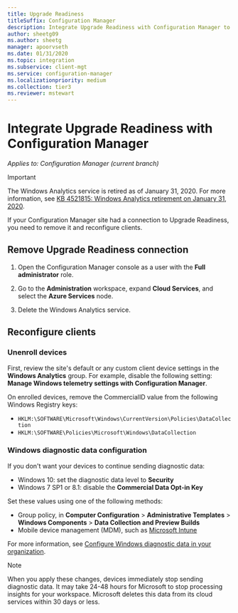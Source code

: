```yaml
---
title: Upgrade Readiness
titleSuffix: Configuration Manager
description: Integrate Upgrade Readiness with Configuration Manager to access Windows upgrade compatibility data and target devices for upgrade or remediation.
author: sheetg09
ms.author: sheetg
manager: apoorvseth
ms.date: 01/31/2020
ms.topic: integration
ms.subservice: client-mgt
ms.service: configuration-manager
ms.localizationpriority: medium
ms.collection: tier3
ms.reviewer: mstewart
---
```


# Integrate Upgrade Readiness with Configuration Manager

*Applies to: Configuration Manager (current branch)*

> [!IMPORTANT]
> The Windows Analytics service is retired as of January 31, 2020. For more information, see [KB 4521815: Windows Analytics retirement on January 31, 2020](https://support.microsoft.com/help/4521815/windows-analytics-retirement).

If your Configuration Manager site had a connection to Upgrade Readiness, you need to remove it and reconfigure clients.

## <a name="bkmk_remove"></a> Remove Upgrade Readiness connection

1. Open the Configuration Manager console as a user with the **Full administrator** role.

1. Go to the **Administration** workspace, expand **Cloud Services**, and select the **Azure Services** node.

1. Delete the Windows Analytics service.

## Reconfigure clients

### Unenroll devices

First, review the site's default or any custom client device settings in the **Windows Analytics** group. For example, disable the following setting: **Manage Windows telemetry settings with Configuration Manager**.

On enrolled devices, remove the CommercialID value from the following Windows Registry keys:

- `HKLM:\SOFTWARE\Microsoft\Windows\CurrentVersion\Policies\DataCollection`
- `HKLM:\SOFTWARE\Policies\Microsoft\Windows\DataCollection`

### Windows diagnostic data configuration

If you don't want your devices to continue sending diagnostic data:

- Windows 10: set the diagnostic data level to **Security**
- Windows 7 SP1 or 8.1: disable the **Commercial Data Opt-in Key**

Set these values using one of the following methods:

- Group policy, in **Computer Configuration** > **Administrative Templates** > **Windows Components** > **Data Collection and Preview Builds**
- Mobile device management (MDM), such as [Microsoft Intune](/mem/intune-service/configuration/device-restrictions-windows-10#reporting-and-telemetry)

For more information, see [Configure Windows diagnostic data in your organization](/windows/privacy/configure-windows-diagnostic-data-in-your-organization).

> [!NOTE]
> When you apply these changes, devices immediately stop sending diagnostic data. It may take 24-48 hours for Microsoft to stop processing insights for your workspace. Microsoft deletes this data from its cloud services within 30 days or less.

